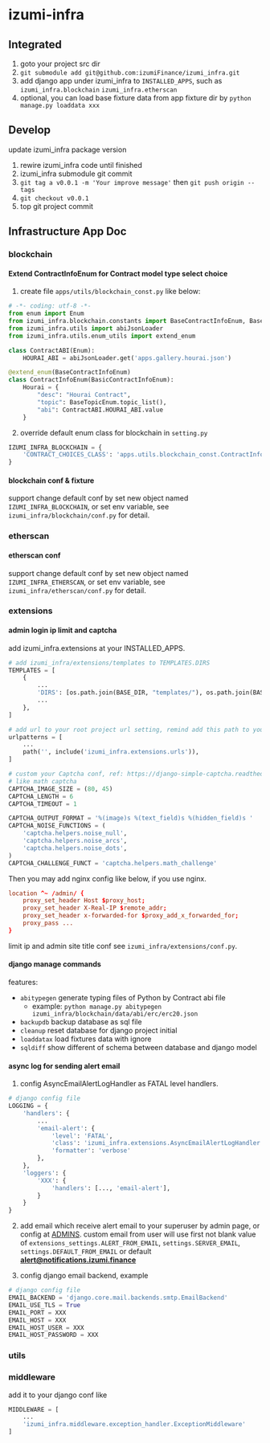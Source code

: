 # izumi-infra

## Integrated

1. goto your project src dir
2. `git submodule add git@github.com:izumiFinance/izumi_infra.git`
3. add django app under izumi_infra to `INSTALLED_APPS`, such as `izumi_infra.blockchain` `izumi_infra.etherscan`
4. optional, you can load base fixture data from app fixture dir by `python manage.py loaddata xxx`

## Develop

update izumi_infra package version

1. rewire izumi_infra code until finished
2. izumi_infra submodule git commit
3. `git tag a v0.0.1 -m 'Your improve message'` then `git push origin --tags`
4. `git checkout v0.0.1`
5. top git project commit

## Infrastructure App Doc

### blockchain

#### Extend ContractInfoEnum for Contract model type select choice

1. create file `apps/utils/blockchain_const.py` like below:

```py
# -*- coding: utf-8 -*-
from enum import Enum
from izumi_infra.blockchain.constants import BaseContractInfoEnum, BaseTopicEnum, BasicContractInfoEnum
from izumi_infra.utils import abiJsonLoader
from izumi_infra.utils.enum_utils import extend_enum

class ContractABI(Enum):
    HOURAI_ABI = abiJsonLoader.get('apps.gallery.hourai.json')

@extend_enum(BaseContractInfoEnum)
class ContractInfoEnum(BasicContractInfoEnum):
    Hourai = {
        "desc": "Hourai Contract",
        "topic": BaseTopicEnum.topic_list(),
        "abi": ContractABI.HOURAI_ABI.value
    }
```

2. override default enum class for blockchain in `setting.py`

```py
IZUMI_INFRA_BLOCKCHAIN = {
    'CONTRACT_CHOICES_CLASS': 'apps.utils.blockchain_const.ContractInfoEnum'
}
```

#### blockchain conf & fixture

support change default conf by set new object named `IZUMI_INFRA_BLOCKCHAIN`, or set env variable, see
`izumi_infra/blockchain/conf.py` for detail.

### etherscan

#### etherscan conf

support change default conf by set new object named `IZUMI_INFRA_ETHERSCAN`, or set env variable, see
`izumi_infra/etherscan/conf.py` for detail.

### extensions

#### admin login ip limit and captcha

add izumi_infra.extensions at your INSTALLED_APPS.

```py
# add izumi_infra/extensions/templates to TEMPLATES.DIRS
TEMPLATES = [
    {
        ...
        'DIRS': [os.path.join(BASE_DIR, "templates/"), os.path.join(BASE_DIR, "../izumi_infra/extensions/templates/")],
        ...
    },
]

# add url to your root project url setting, remind add this path to your admin nginx proxy
urlpatterns = [
    ...
    path('', include('izumi_infra.extensions.urls')),
]

# custom your Captcha conf, ref: https://django-simple-captcha.readthedocs.io/en/latest/
# like math captcha
CAPTCHA_IMAGE_SIZE = (80, 45)
CAPTCHA_LENGTH = 6
CAPTCHA_TIMEOUT = 1

CAPTCHA_OUTPUT_FORMAT = '%(image)s %(text_field)s %(hidden_field)s '
CAPTCHA_NOISE_FUNCTIONS = (
    'captcha.helpers.noise_null',
    'captcha.helpers.noise_arcs',
    'captcha.helpers.noise_dots',
)
CAPTCHA_CHALLENGE_FUNCT = 'captcha.helpers.math_challenge'

```

Then you may add nginx config like below, if you use nginx.

```conf
location ^~ /admin/ {
    proxy_set_header Host $proxy_host;
    proxy_set_header X-Real-IP $remote_addr;
    proxy_set_header x-forwarded-for $proxy_add_x_forwarded_for;
    proxy_pass ...
}
```

limit ip and admin site title conf see `izumi_infra/extensions/conf.py`.

#### django manage commands

features:

- `abitypegen` generate typing files of Python by Contract abi file
  - example: `python manage.py abitypegen izumi_infra/blockchain/data/abi/erc/erc20.json`
- `backupdb` backup database as sql file
- `cleanup` reset database for django project initial
- `loaddatax` load fixtures data with ignore
- `sqldiff` show different of schema between database and django model

#### async log for sending alert email

1. config AsyncEmailAlertLogHandler as FATAL level handlers.

```py
# django config file
LOGGING = {
    'handlers': {
        ...
        'email-alert': {
            'level': 'FATAL',
            'class': 'izumi_infra.extensions.AsyncEmailAlertLogHandler',
            'formatter': 'verbose'
        },
    },
    'loggers': {
        'XXX': {
            'handlers': [..., 'email-alert'],
        }
    }
}
```

2. add email which receive alert email to your superuser by admin page, or config at [ADMINS](https://docs.djangoproject.com/en/4.1/ref/settings/#admins). custom email from user will use first not blank value of `extensions_settings.ALERT_FROM_EMAIL`, `settings.SERVER_EMAIL`, `settings.DEFAULT_FROM_EMAIL` or default **alert@notifications.izumi.finance**

3. config django email backend, example

```py
# django config file
EMAIL_BACKEND = 'django.core.mail.backends.smtp.EmailBackend'
EMAIL_USE_TLS = True
EMAIL_PORT = XXX
EMAIL_HOST = XXX
EMAIL_HOST_USER = XXX
EMAIL_HOST_PASSWORD = XXX
```

### utils

### middleware

add it to your django conf like

```py
MIDDLEWARE = [
    ...
    'izumi_infra.middleware.exception_handler.ExceptionMiddleware'
]
```

